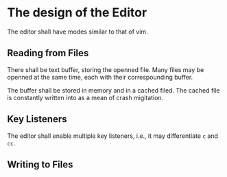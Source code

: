 # The design of the Editor

The editor shall have modes similar to that of vim.

## Reading from Files

There shall be text buffer, storing the openned file. Many files may be openned at the same time, each with their correspounding buffer.

The buffer shall be stored in memory and in a cached filed. The cached file is constantly written into as a mean of crash migitation.

## Key Listeners

The editor shall enable multiple key listeners, i.e., it may differentiate `c` and `cc`.

## Writing to Files

